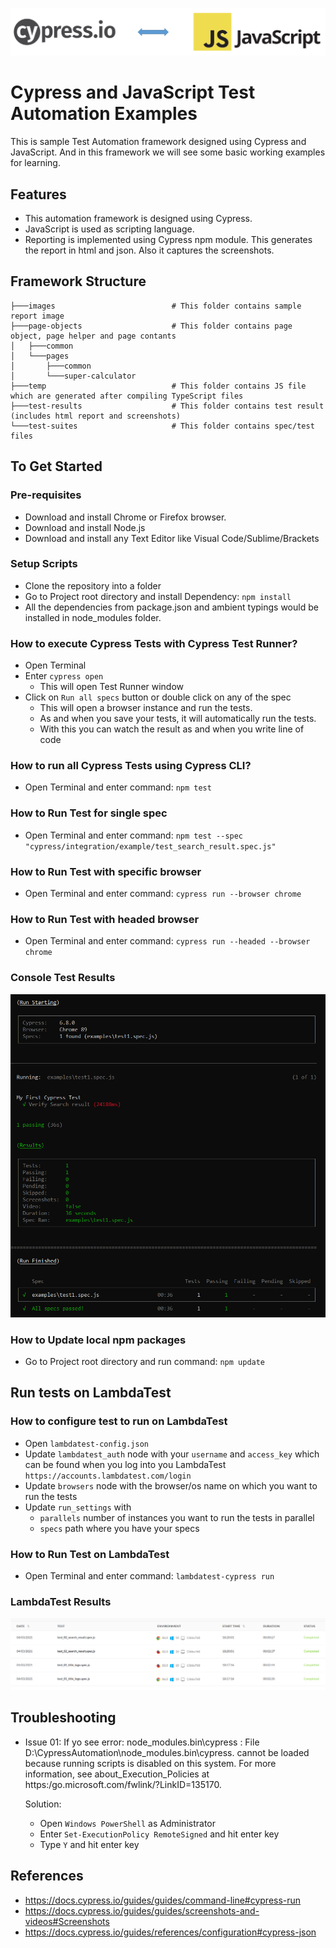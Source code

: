 ![Cypress and JavaScript](./images/cypress-javascript.png?raw=true "Cypress and JavaScript")

# Cypress and JavaScript Test Automation Examples
This is sample Test Automation framework designed using Cypress and JavaScript. And in this framework we will see some basic working examples for learning.

## Features
* This automation framework is designed using Cypress.
* JavaScript is used as scripting language.
* Reporting is implemented using Cypress npm module. This generates the report in html and json. Also it captures the screenshots.

## Framework Structure
```
├───images                          # This folder contains sample report image
├───page-objects                    # This folder contains page object, page helper and page contants
│   ├───common
│   └───pages
│       ├───common
│       └───super-calculator
├───temp                            # This folder contains JS file which are generated after compiling TypeScript files
├───test-results                    # This folder contains test result (includes html report and screenshots)
└───test-suites                     # This folder contains spec/test files
```

## To Get Started

### Pre-requisites
* Download and install Chrome or Firefox browser.
* Download and install Node.js
* Download and install any Text Editor like Visual Code/Sublime/Brackets

### Setup Scripts 
* Clone the repository into a folder
* Go to Project root directory and install Dependency: `npm install`
* All the dependencies from package.json and ambient typings would be installed in node_modules folder.

### How to execute Cypress Tests with Cypress Test Runner?
* Open Terminal
* Enter `cypress open`
    * This will open Test Runner window
* Click on `Run all specs` button or double click on any of the spec
    * This will open a browser instance and run the tests. 
    * As and when you save your tests, it will automatically run the tests. 
    * With this you can watch the result as and when you write line of code

### How to run all Cypress Tests using Cypress CLI?
* Open Terminal and enter command: `npm test`

### How to Run Test for single spec
* Open Terminal and enter command: `npm test --spec "cypress/integration/example/test_search_result.spec.js"`

### How to Run Test with specific browser
* Open Terminal and enter command: `cypress run --browser chrome`

### How to Run Test with headed browser
* Open Terminal and enter command: `cypress run --headed --browser chrome`

### Console Test Results
![Cypress and JavaScript Test Result](./images/console-test-results.PNG?raw=true "Cypress and JavaScript Console Test Result")

### How to Update local npm packages
* Go to Project root directory and run command: `npm update`

## Run tests on LambdaTest

### How to configure test to run on LambdaTest
* Open `lambdatest-config.json`
* Update `lambdatest_auth` node with your `username` and `access_key` which can be found when you log into you LambdaTest `https://accounts.lambdatest.com/login`
* Update `browsers` node with the browser/os name on which you want to run the tests
* Update `run_settings` with 
    - `parallels` number of instances you want to run the tests in parallel
    - `specs` path where you have your specs

### How to Run Test on LambdaTest
* Open Terminal and enter command: `lambdatest-cypress run`

### LambdaTest Results
![Lambda Test Result](./images/lambdatest-test-results.PNG?raw=true "Lambda Test Result")

## Troubleshooting
* Issue 01: If yo see error:
node_modules\.bin\cypress : File D:\CypressAutomation\node_modules\.bin\cypress. cannot be loaded because running scripts is disabled on this system. For more information, see about_Execution_Policies at https:/go.microsoft.com/fwlink/?LinkID=135170.

    Solution:
    - Open `Windows PowerShell` as Administrator
    - Enter `Set-ExecutionPolicy RemoteSigned` and hit enter key
    - Type `Y` and hit enter key
## References
* https://docs.cypress.io/guides/guides/command-line#cypress-run
* https://docs.cypress.io/guides/guides/screenshots-and-videos#Screenshots
* https://docs.cypress.io/guides/references/configuration#cypress-json
